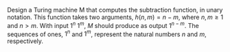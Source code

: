 Design a Turing machine M that computes the subtraction function, in unary notation. This function takes two arguments, $h(n, m) = n − m$, where $n, m ≥ 1$ and $n > m$. With input $1^n\text{ }1^m$, $M$ should produce as output $1^{n−m}$. The sequences of ones, $1^n$ and $1^m$, represent the natural numbers $n$ and $m$, respectively.

